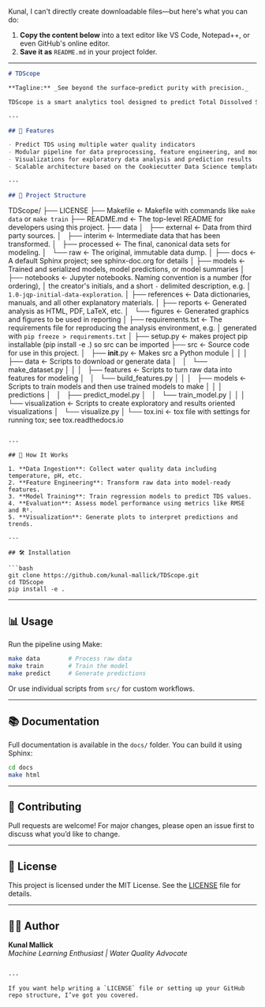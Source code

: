 Kunal, I can't directly create downloadable files—but here's what you can do:

1. **Copy the content below** into a text editor like VS Code, Notepad++, or even GitHub's online editor.
2. **Save it as** `README.md` in your project folder.

---

```markdown
# TDScope

**Tagline:** _See beyond the surface—predict purity with precision._

TDScope is a smart analytics tool designed to predict Total Dissolved Solids (TDS) in water using environmental parameters like temperature, pH, and more. Built with machine learning, it transforms raw sensor data into actionable insights for water quality monitoring, sustainability, and public health.

---

## 🚀 Features

- Predict TDS using multiple water quality indicators
- Modular pipeline for data preprocessing, feature engineering, and model training
- Visualizations for exploratory data analysis and prediction results
- Scalable architecture based on the Cookiecutter Data Science template

---

## 📁 Project Structure
```

TDScope/
├── LICENSE
├── Makefile <- Makefile with commands like `make data` or `make train`
├── README.md <- The top-level README for developers using this project.
├── data
│   ├── external <- Data from third party sources.
│   ├── interim <- Intermediate data that has been transformed.
│   ├── processed <- The final, canonical data sets for modeling.
│   └── raw <- The original, immutable data dump.
│
├── docs <- A default Sphinx project; see sphinx-doc.org for details
│
├── models <- Trained and serialized models, model predictions, or model summaries
│
├── notebooks <- Jupyter notebooks. Naming convention is a number (for ordering),
│ the creator's initials, and a short `-` delimited description, e.g.
│ `1.0-jqp-initial-data-exploration`.
│
├── references <- Data dictionaries, manuals, and all other explanatory materials.
│
├── reports <- Generated analysis as HTML, PDF, LaTeX, etc.
│   └── figures <- Generated graphics and figures to be used in reporting
│
├── requirements.txt <- The requirements file for reproducing the analysis environment, e.g.
│ generated with `pip freeze > requirements.txt`
│
├── setup.py <- makes project pip installable (pip install -e .) so src can be imported
├── src <- Source code for use in this project.
│   ├── **init**.py <- Makes src a Python module
│ │
│   ├── data <- Scripts to download or generate data
│   │   └── make_dataset.py
│ │
│   ├── features <- Scripts to turn raw data into features for modeling
│   │   └── build_features.py
│ │
│   ├── models <- Scripts to train models and then use trained models to make
│ │ │ predictions
│   │   ├── predict_model.py
│   │   └── train_model.py
│ │
│   └── visualization <- Scripts to create exploratory and results oriented visualizations
│   └── visualize.py
│
└── tox.ini <- tox file with settings for running tox; see tox.readthedocs.io

````

---

## 🧠 How It Works

1. **Data Ingestion**: Collect water quality data including temperature, pH, etc.
2. **Feature Engineering**: Transform raw data into model-ready features.
3. **Model Training**: Train regression models to predict TDS values.
4. **Evaluation**: Assess model performance using metrics like RMSE and R².
5. **Visualization**: Generate plots to interpret predictions and trends.

---

## 🛠️ Installation

```bash
git clone https://github.com/kunal-mallick/TDScope.git
cd TDScope
pip install -e .
````

---

## 📊 Usage

Run the pipeline using Make:

```bash
make data        # Process raw data
make train       # Train the model
make predict     # Generate predictions
```

Or use individual scripts from `src/` for custom workflows.

---

## 📚 Documentation

Full documentation is available in the `docs/` folder. You can build it using Sphinx:

```bash
cd docs
make html
```

---

## 🤝 Contributing

Pull requests are welcome! For major changes, please open an issue first to discuss what you’d like to change.

---

## 📄 License

This project is licensed under the MIT License. See the [LICENSE](LICENSE) file for details.

---

## 👨‍🔬 Author

**Kunal Mallick**  
_Machine Learning Enthusiast | Water Quality Advocate_

```

---

If you want help writing a `LICENSE` file or setting up your GitHub repo structure, I’ve got you covered.
```
